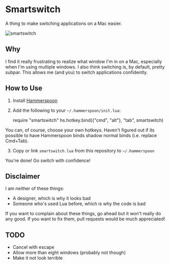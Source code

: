 Smartswitch
===========

A thing to make switching applications on a Mac easier.

![smartswitch](http://i.imgur.com/XBrF3p8.jpg)

Why
---

I find it really frustrating to realize what window I'm in on a Mac,
especially when I'm using multiple windows. I also think switching is,
by default, pretty subpar. This allows me (and you) to switch applications
confidently.

How to Use
----------

1) Install [Hammerspoon](http://www.hammerspoon.org/)

2) Add the following to your `~/.hammerspoon/init.lua`:

    require "smartswitch"
    hs.hotkey.bind({"cmd", "alt"}, "tab", smartswitch)

You can, of course, choose your own hotkeys. Haven't figured out if its possible to have Hammerspoon binds shadow normal binds (i.e. replace Cmd+Tab).

3) Copy or link `smartswitch.lua` from this repository to `~/.hammerspoon`

You're done! Go switch with confidence!

Disclaimer
----------
I am neither of these things:

- A designer, which is why it looks bad
- Someone who's used Lua before, which is why the code is bad

If you want to complain about these things, go ahead but it won't really do any good.
If you want to fix them, pull requests would be much appreciated!

TODO
----

- Cancel with escape
- Allow more than eight windows (probably not though)
- Make it not look terrible
